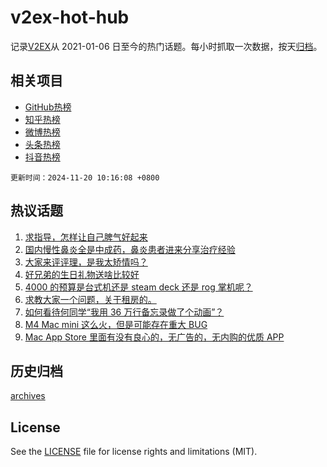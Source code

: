 # v2ex-hot-hub

 记录[V2EX](https://www.v2ex.com/)从 2021-01-06 日至今的热门话题。每小时抓取一次数据，按天[归档](archives)。
 
 ## 相关项目

- [GitHub热榜](https://github.com/snaildev/github-hot-hub)
- [知乎热榜](https://github.com/snaildev/zhihu-hot-hub)
- [微博热榜](https://github.com/snaildev/weibo-hot-hub)
- [头条热榜](https://github.com/snaildev/toutiao-hot-hub)
- [抖音热榜](https://github.com/snaildev/douyin-hot-hub)


 `更新时间：2024-11-20 10:16:08 +0800`

## 热议话题

1. [求指导，怎样让自己脾气好起来](https://www.v2ex.com/t/1090746)
1. [国内慢性鼻炎全是中成药，鼻炎患者进来分享治疗经验](https://www.v2ex.com/t/1090725)
1. [大家来评评理，是我太矫情吗？](https://www.v2ex.com/t/1090775)
1. [好兄弟的生日礼物送啥比较好](https://www.v2ex.com/t/1090784)
1. [4000 的预算是台式机还是 steam deck 还是 rog 掌机呢？](https://www.v2ex.com/t/1090737)
1. [求教大家一个问题，关于租房的。](https://www.v2ex.com/t/1091020)
1. [如何看待何同学“我用 36 万行备忘录做了个动画”？](https://www.v2ex.com/t/1090853)
1. [M4 Mac mini 这么火，但是可能存在重大 BUG](https://www.v2ex.com/t/1090929)
1. [Mac App Store 里面有没有良心的，无广告的，无内购的优质 APP](https://www.v2ex.com/t/1090733)

## 历史归档

[archives](archives)

## License

See the [LICENSE](LICENSE) file for license rights and limitations (MIT).
